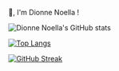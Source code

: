 👋, I'm Dionne Noella ! 

![Dionne Noella's GitHub stats](https://github-readme-stats.vercel.app/api?username=dionnenoellabarretto&show_icons=true&theme=nightowl)

[![Top Langs](https://github-readme-stats.vercel.app/api/top-langs/?username=dionnenoellabarretto&layout=compact)](https://github.com/DionneNoellaBarretto/github-readme-stats)

[![GitHub Streak](https://github-readme-streak-stats.herokuapp.com/?user=dionnenoellabarretto)](https://git.io/streak-stats)
